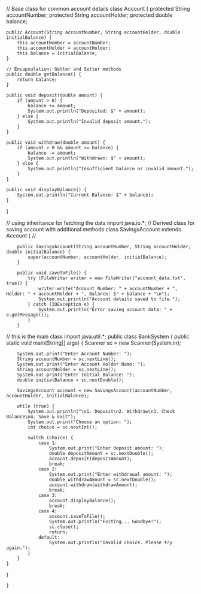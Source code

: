 // Base class for common account details
class Account {
    protected String accountNumber;
    protected String accountHolder;
    protected double balance;

    public Account(String accountNumber, String accountHolder, double initialBalance) {
        this.accountNumber = accountNumber;
        this.accountHolder = accountHolder;
        this.balance = initialBalance;
    }

    // Encapsulation: Getter and Setter methods
    public double getBalance() {
        return balance;
    }

    public void deposit(double amount) {
        if (amount > 0) {
            balance += amount;
            System.out.println("Deposited: $" + amount);
        } else {
            System.out.println("Invalid deposit amount.");
        }
    }

    public void withdraw(double amount) {
        if (amount > 0 && amount <= balance) {
            balance -= amount;
            System.out.println("Withdrawn: $" + amount);
        } else {
            System.out.println("Insufficient balance or invalid amount.");
        }
    }

    public void displayBalance() {
        System.out.println("Current Balance: $" + balance);
    }
}

// using inheritance for fetching the data
import java.io.*;
    // Derived class for saving account with additional methods
    class SavingsAccount extends Account {  //


        public SavingsAccount(String accountNumber, String accountHolder, double initialBalance) {
            super(accountNumber, accountHolder, initialBalance);
        }

        public void saveToFile() {
            try (FileWriter writer = new FileWriter("account_data.txt", true)) {
                writer.write("Account Number: " + accountNumber + ", Holder: " + accountHolder + ", Balance: $" + balance + "\n");
                System.out.println("Account details saved to file.");
            } catch (IOException e) {
                System.out.println("Error saving account data: " + e.getMessage());
            }
        }

// this is the main class
        import java.util.*;
public class BankSystem  {
    public static void main(String[] args) {
        Scanner sc = new Scanner(System.in);

        System.out.print("Enter Account Number: ");
        String accountNumber = sc.nextLine();
        System.out.print("Enter Account Holder Name: ");
        String accountHolder = sc.nextLine();
        System.out.print("Enter Initial Balance: ");
        double initialBalance = sc.nextDouble();

        SavingsAccount account = new SavingsAccount(accountNumber, accountHolder, initialBalance);

        while (true) {
            System.out.println("\n1. Deposit\n2. Withdraw\n3. Check Balance\n4. Save & Exit");
            System.out.print("Choose an option: ");
            int choice = sc.nextInt();

            switch (choice) {
                case 1:
                    System.out.print("Enter deposit amount: ");
                    double depositAmount = sc.nextDouble();
                    account.deposit(depositAmount);
                    break;
                case 2:
                    System.out.print("Enter withdrawal amount: ");
                    double withdrawAmount = sc.nextDouble();
                    account.withdraw(withdrawAmount);
                    break;
                case 3:
                    account.displayBalance();
                    break;
                case 4:
                    account.saveToFile();
                    System.out.println("Exiting... Goodbye!");
                    sc.close();
                    return;
                default:
                    System.out.println("Invalid choice. Please try again.");
            }
        }
    }
}




    }
